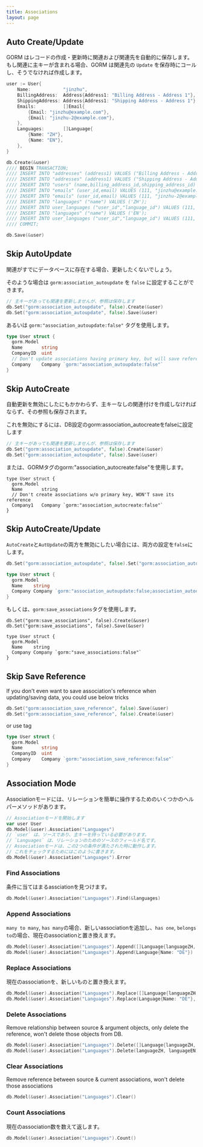 ```yaml
---
title: Associations
layout: page
---
```


## Auto Create/Update

GORM はレコードの作成・更新時に関連および関連先を自動的に保存します。もし関連に主キーが含まれる場合、GORM は関連先の `Update` を保存時にコールし、そうでなければ作成します。

```go
user := User{
    Name:            "jinzhu",
    BillingAddress:  Address{Address1: "Billing Address - Address 1"},
    ShippingAddress: Address{Address1: "Shipping Address - Address 1"},
    Emails:          []Email{
        {Email: "jinzhu@example.com"},
        {Email: "jinzhu-2@example.com"},
    },
    Languages:       []Language{
        {Name: "ZH"},
        {Name: "EN"},
    },
}

db.Create(&user)
//// BEGIN TRANSACTION;
//// INSERT INTO "addresses" (address1) VALUES ("Billing Address - Address 1");
//// INSERT INTO "addresses" (address1) VALUES ("Shipping Address - Address 1");
//// INSERT INTO "users" (name,billing_address_id,shipping_address_id) VALUES ("jinzhu", 1, 2);
//// INSERT INTO "emails" (user_id,email) VALUES (111, "jinzhu@example.com");
//// INSERT INTO "emails" (user_id,email) VALUES (111, "jinzhu-2@example.com");
//// INSERT INTO "languages" ("name") VALUES ('ZH');
//// INSERT INTO user_languages ("user_id","language_id") VALUES (111, 1);
//// INSERT INTO "languages" ("name") VALUES ('EN');
//// INSERT INTO user_languages ("user_id","language_id") VALUES (111, 2);
//// COMMIT;

db.Save(&user)
```

## Skip AutoUpdate

関連がすでにデータベースに存在する場合、更新したくないでしょう。

そのような場合は `gorm:association_autoupdate` を `false` に設定することができます。

```go
// 主キーがあっても関連を更新しませんが、参照は保存します
db.Set("gorm:association_autoupdate", false).Create(&user)
db.Set("gorm:association_autoupdate", false).Save(&user)
```

あるいは `gorm:"association_autoupdate:false"` タグを使用します。

```go
type User struct {
  gorm.Model
  Name       string
  CompanyID  uint
  // Don't update associations having primary key, but will save reference
  Company    Company `gorm:"association_autoupdate:false"`
}
```

## Skip AutoCreate

自動更新を無効にしたにもかかわらず、主キーなしの関連付けを作成しなければならず、その参照も保存されます。

これを無効にするには、DB設定のgorm:association_autocreateをfalseに設定します

```go
// 主キーがあっても関連を更新しませんが、参照は保存します
db.Set("gorm:association_autoupdate", false).Create(&user)
db.Set("gorm:association_autoupdate", false).Save(&user)
```

または、GORMタグのgorm:"association_autocreate:false"を使用します。

    type User struct {
      gorm.Model
      Name       string
      // Don't create associations w/o primary key, WON'T save its reference
      Company1   Company `gorm:"association_autocreate:false"`
    }
    

## Skip AutoCreate/Update

`AutoCreate`と`AutUpdate`の両方を無効にしたい場合には、両方の設定を`false`にします。

```go
db.Set("gorm:association_autoupdate", false).Set("gorm:association_autocreate", false).Create(&user)

type User struct {
  gorm.Model
  Name    string
  Company Company `gorm:"association_autoupdate:false;association_autocreate:false"`
}
```

もしくは、`gorm:save_associations`タグを使用します。

    db.Set("gorm:save_associations", false).Create(&user)
    db.Set("gorm:save_associations", false).Save(&user)
    
    type User struct {
      gorm.Model
      Name    string
      Company Company `gorm:"save_associations:false"`
    }
    

## Skip Save Reference

If you don't even want to save association's reference when updating/saving data, you could use below tricks

```go
db.Set("gorm:association_save_reference", false).Save(&user)
db.Set("gorm:association_save_reference", false).Create(&user)
```

or use tag

```go
type User struct {
  gorm.Model
  Name       string
  CompanyID  uint
  Company    Company `gorm:"association_save_reference:false"`
}
```

## Association Mode

Associationモードには、リレーションを簡単に操作するためのいくつかのヘルパーメソッドがあります。

```go
// Associationモードを開始します
var user User 
db.Model(&user).Association("Languages")
// `user` は、ソースであり、主キーを持っている必要があります。 
// `Languages` は、リレーションのためのソースのフィールド名です。 
// Associationモードは、この2つの条件が満たされた時に動作します。
// これをチェックするためにはこのように書きます。
db.Model(&user).Association("Languages").Error
```

### Find Associations

条件に当てはまるassciationを見つけます。

```go
db.Model(&user).Association("Languages").Find(&languages)
```

### Append Associations

`many to many`, `has many`の場合、新しいassociationを追加し、`has one`, `belongs to`の場合、現在のassociationと置き換えます。

```go
db.Model(&user).Association("Languages").Append([]Language{languageZH, languageEN})
db.Model(&user).Association("Languages").Append(Language{Name: "DE"})
```

### Replace Associations

現在のassociationを、新しいものと置き換えます。

```go
db.Model(&user).Association("Languages").Replace([]Language{languageZH, languageEN})
db.Model(&user).Association("Languages").Replace(Language{Name: "DE"}, languageEN)
```

### Delete Associations

Remove relationship between source & argument objects, only delete the reference, won't delete those objects from DB.

```go
db.Model(&user).Association("Languages").Delete([]Language{languageZH, languageEN})
db.Model(&user).Association("Languages").Delete(languageZH, languageEN)
```

### Clear Associations

Remove reference between source & current associations, won't delete those associations

```go
db.Model(&user).Association("Languages").Clear()
```

### Count Associations

現在のassociation数を数えて返します。

```go
db.Model(&user).Association("Languages").Count()
```